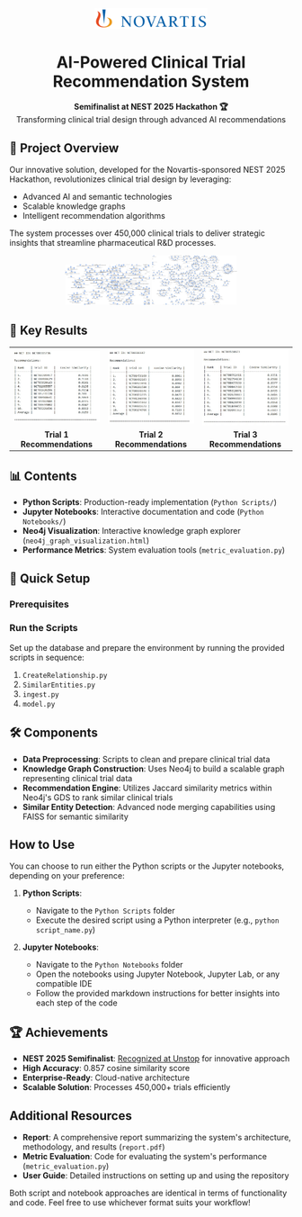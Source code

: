 <div align="center">
  <img src="images/novartis_logo.jpg" alt="Novartis Logo" width="200"/>
  <h1>AI-Powered Clinical Trial Recommendation System</h1>
  <p>
    <strong>Semifinalist at NEST 2025 Hackathon 🏆</strong><br>
    Transforming clinical trial design through advanced AI recommendations
  </p>
</div>

## 🌟 Project Overview

Our innovative solution, developed for the Novartis-sponsored NEST 2025 Hackathon, revolutionizes clinical trial design by leveraging:
- Advanced AI and semantic technologies
- Scalable knowledge graphs
- Intelligent recommendation algorithms

The system processes over 450,000 clinical trials to deliver strategic insights that streamline pharmaceutical R&D processes.

<div align="center">
  <img src="images\Knowledge_graph1.jpg" alt="Knowledge Graph 1" width="30%"/>
  <img src="images\Knowlegde_graph2.jpg" alt="Knowledge Graph 2" width="30%"/>
</div>

## 🎯 Key Results

<div align="center">
  <table>
    <tr>
      <td align="center"><img src="images\output1.jpg" width="200"/></td>
      <td align="center"><img src="images\output2.jpg" width="200"/></td>
      <td align="center"><img src="images\output3.jpg" width="200"/></td>
    </tr>
    <tr>
      <td align="center"><b>Trial 1 Recommendations</b></td>
      <td align="center"><b>Trial 2 Recommendations</b></td>
      <td align="center"><b>Trial 3 Recommendations</b></td>
    </tr>
  </table>
</div>

## 📊 Contents

- **Python Scripts**: Production-ready implementation (`Python Scripts/`)
- **Jupyter Notebooks**: Interactive documentation and code (`Python Notebooks/`)
- **Neo4j Visualization**: Interactive knowledge graph explorer (`neo4j_graph_visualization.html`)
- **Performance Metrics**: System evaluation tools (`metric_evaluation.py`)

## 🚀 Quick Setup

### Prerequisites

### Run the Scripts
Set up the database and prepare the environment by running the provided scripts in sequence:
1. `CreateRelationship.py`
2. `SimilarEntities.py`
3. `ingest.py`
4. `model.py`

## 🛠️ Components

- **Data Preprocessing**: Scripts to clean and prepare clinical trial data
- **Knowledge Graph Construction**: Uses Neo4j to build a scalable graph representing clinical trial data
- **Recommendation Engine**: Utilizes Jaccard similarity metrics within Neo4j's GDS to rank similar clinical trials
- **Similar Entity Detection**: Advanced node merging capabilities using FAISS for semantic similarity

## How to Use

You can choose to run either the Python scripts or the Jupyter notebooks, depending on your preference:

1. **Python Scripts**: 
   - Navigate to the `Python Scripts` folder
   - Execute the desired script using a Python interpreter (e.g., `python script_name.py`)

2. **Jupyter Notebooks**: 
   - Navigate to the `Python Notebooks` folder
   - Open the notebooks using Jupyter Notebook, Jupyter Lab, or any compatible IDE
   - Follow the provided markdown instructions for better insights into each step of the code

## 🏆 Achievements

- **NEST 2025 Semifinalist**: [Recognized at Unstop](https://unstop.com/competitions/novartis-nest-novartis-1213177/case-submissions/481313) for innovative approach
- **High Accuracy**: 0.857 cosine similarity score
- **Enterprise-Ready**: Cloud-native architecture
- **Scalable Solution**: Processes 450,000+ trials efficiently

## Additional Resources

- **Report**: A comprehensive report summarizing the system's architecture, methodology, and results (`report.pdf`)
- **Metric Evaluation**: Code for evaluating the system's performance (`metric_evaluation.py`)
- **User Guide**: Detailed instructions on setting up and using the repository

Both script and notebook approaches are identical in terms of functionality and code. Feel free to use whichever format suits your workflow!
